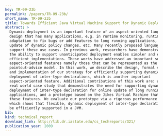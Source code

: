 ```yaml
---
key: TR-09-23b
permalink: /papers/TR-09-23b/
short_name: TR-09-23b
title: Towards Efficient Java Virtual Machine Support for Dynamic Deployment of Inter-type Declarations
abstract: >
  Dynamic deployment is an important feature of an aspect-oriented language
  design that has many applications, e.g. in runtime monitoring, runtime
  adaptation to fix bugs or add features to long running applications, runtime
  update of dynamic policy changes, etc. Many recently proposed language designs
  support these use cases. In previous work, researchers have demonstrated that
  the ability to support unanticipated deployment enables simpler and often more
  efficient implementations. These works have addressed an important subset of
  aspect-oriented features namely those that can be represented as the
  pointcut-advice model. In this work, we describe the design, formal semantics,
  and implementation of our strategy for efficiently supporting dynamic
  deployment of inter-type declarations, which is another important
  aspect-oriented feature. Additional contributions of this work are: a detailed
  real world case study that demonstrates the need for supporting dynamic
  deployment of inter-type declaration for online update of long running
  applications, and a prototype based on the Jikes Virtual Machine that supports
  these features. We evaluate our prototype via a rigorous performance analysis,
  which shows that flexible, dynamic deployment of inter-type declarations can
  be efficiently supported in a JVM.
bib:
kind: technical_report
download_link: http://lib.dr.iastate.edu/cs_techreports/321/
publication_year: 2009
---
```

